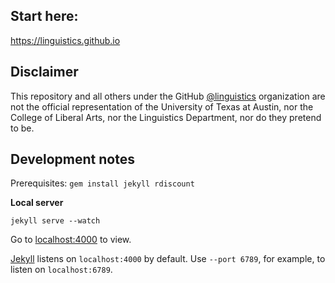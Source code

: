 ## Start here:

<https://linguistics.github.io>

## Disclaimer

This repository and all others under the GitHub [@linguistics](https://github.com/linguistics) organization are not the official representation of the University of Texas at Austin, nor the College of Liberal Arts, nor the Linguistics Department, nor do they pretend to be.

<!-- I merely found the standard documentation lacking and the Confluence wiki unusable, and wanted to help any others who might be likewise confused while navigating UT's electronic presence. Chris -->

## Development notes

Prerequisites: `gem install jekyll rdiscount`

**Local server**

    jekyll serve --watch

Go to [localhost:4000](http://127.0.0.1:4000) to view.

[Jekyll](http://jekyllrb.com/docs/configuration/) listens on `localhost:4000` by default.
Use `--port 6789`, for example, to listen on `localhost:6789`.
